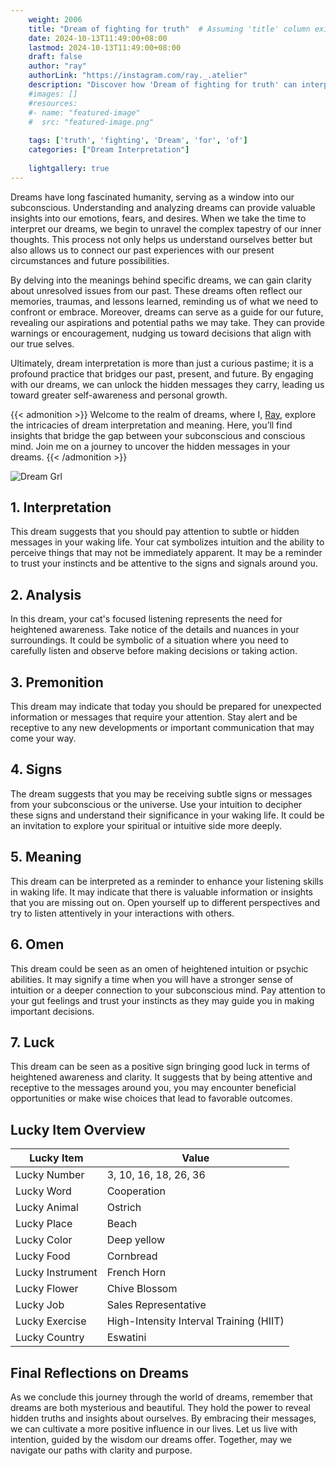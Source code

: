 ```yaml
---
    weight: 2006
    title: "Dream of fighting for truth"  # Assuming 'title' column exists
    date: 2024-10-13T11:49:00+08:00
    lastmod: 2024-10-13T11:49:00+08:00
    draft: false
    author: "ray"
    authorLink: "https://instagram.com/ray._.atelier"
    description: "Discover how 'Dream of fighting for truth' can interpret your future and uncover its significant meanings in your life."
    #images: []
    #resources:
    #- name: "featured-image"
    #  src: "featured-image.png"
    
    tags: ['truth', 'fighting', 'Dream', 'for', 'of']
    categories: ["Dream Interpretation"]
    
    lightgallery: true
---
```

    
Dreams have long fascinated humanity, serving as a window into our subconscious. Understanding and analyzing dreams can provide valuable insights into our emotions, fears, and desires. When we take the time to interpret our dreams, we begin to unravel the complex tapestry of our inner thoughts. This process not only helps us understand ourselves better but also allows us to connect our past experiences with our present circumstances and future possibilities.

By delving into the meanings behind specific dreams, we can gain clarity about unresolved issues from our past. These dreams often reflect our memories, traumas, and lessons learned, reminding us of what we need to confront or embrace. Moreover, dreams can serve as a guide for our future, revealing our aspirations and potential paths we may take. They can provide warnings or encouragement, nudging us toward decisions that align with our true selves.

Ultimately, dream interpretation is more than just a curious pastime; it is a profound practice that bridges our past, present, and future. By engaging with our dreams, we can unlock the hidden messages they carry, leading us toward greater self-awareness and personal growth.

{{< admonition >}}
Welcome to the realm of dreams, where I, [Ray](https://instagram.com/ray._.atelier), explore the intricacies of dream interpretation and meaning. Here, you’ll find insights that bridge the gap between your subconscious and conscious mind. Join me on a journey to uncover the hidden messages in your dreams.
{{< /admonition >}}

![Dream Grl](https://cdn.pixabay.com/photo/2017/11/02/03/35/gothic-2910057_1280.jpg "Dream Grl")

## 1. Interpretation
 This dream suggests that you should pay attention to subtle or hidden messages in your waking life. Your cat symbolizes intuition and the ability to perceive things that may not be immediately apparent. It may be a reminder to trust your instincts and be attentive to the signs and signals around you.

## 2. Analysis
 In this dream, your cat's focused listening represents the need for heightened awareness. Take notice of the details and nuances in your surroundings. It could be symbolic of a situation where you need to carefully listen and observe before making decisions or taking action.

## 3. Premonition
 This dream may indicate that today you should be prepared for unexpected information or messages that require your attention. Stay alert and be receptive to any new developments or important communication that may come your way.

## 4. Signs
 The dream suggests that you may be receiving subtle signs or messages from your subconscious or the universe. Use your intuition to decipher these signs and understand their significance in your waking life. It could be an invitation to explore your spiritual or intuitive side more deeply.

## 5. Meaning
 This dream can be interpreted as a reminder to enhance your listening skills in waking life. It may indicate that there is valuable information or insights that you are missing out on. Open yourself up to different perspectives and try to listen attentively in your interactions with others.

## 6. Omen
 This dream could be seen as an omen of heightened intuition or psychic abilities. It may signify a time when you will have a stronger sense of intuition or a deeper connection to your subconscious mind. Pay attention to your gut feelings and trust your instincts as they may guide you in making important decisions.

## 7. Luck
 This dream can be seen as a positive sign bringing good luck in terms of heightened awareness and clarity. It suggests that by being attentive and receptive to the messages around you, you may encounter beneficial opportunities or make wise choices that lead to favorable outcomes.

## Lucky Item Overview
| Lucky Item          | Value              |
|---------------|--------------------|
| Lucky Number        | 3, 10, 16, 18, 26, 36  |
| Lucky Word          | Cooperation |
| Lucky Animal        | Ostrich |
| Lucky Place         | Beach     |
| Lucky Color         | Deep yellow     |
| Lucky Food          | Cornbread      |
| Lucky Instrument    | French Horn |
| Lucky Flower        | Chive Blossom    |
| Lucky Job           | Sales Representative       |
| Lucky Exercise      | High-Intensity Interval Training (HIIT)  |
| Lucky Country       | Eswatini    |


##  Final Reflections on Dreams

As we conclude this journey through the world of dreams, remember that dreams are both mysterious and beautiful. They hold the power to reveal hidden truths and insights about ourselves. By embracing their messages, we can cultivate a more positive influence in our lives. Let us live with intention, guided by the wisdom our dreams offer. Together, may we navigate our paths with clarity and purpose.
